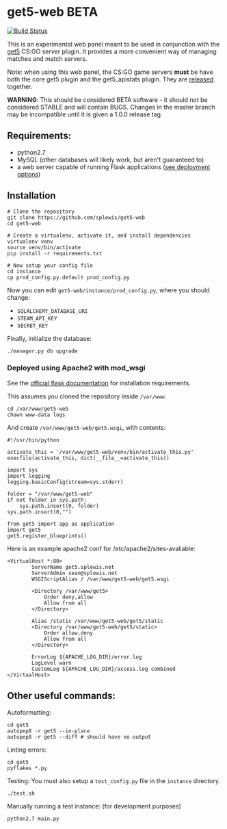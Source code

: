 get5-web BETA
===========================

[![Build Status](https://travis-ci.org/splewis/get5-web.svg?branch=master)](https://travis-ci.org/splewis/get5-web)

This is an experimental web panel meant to be used in conjunction with the [get5](https://github.com/splewis/get5) CS:GO server plugin. It provides a more convenient way of managing matches and match servers.

Note: when using this web panel, the CS:GO game servers **must** be have both the core get5 plugin and the get5_apistats plugin. They are [released](https://github.com/splewis/get5/releases) together.

**WARNING**: This should be considered BETA software - it should not be considered STABLE and will contain BUGS. Changes in the master branch may be incompatible until it is given a 1.0.0 release tag.

## Requirements:
- python2.7
- MySQL (other databases will likely work, but aren't guaranteed to)
- a web server capable of running Flask applications ([see deployment options](http://flask.pocoo.org/docs/0.11/deploying/))


## Installation
```
# Clone the repository
git clone https://github.com/splewis/get5-web
cd get5-web

# Create a virtualenv, activate it, and install dependencies
virtualenv venv
source venv/bin/activate
pip install -r requirements.txt

# Now setup your config file
cd instance
cp prod_config.py.default prod_config.py
```
Now you can edit ``get5-web/instance/prod_config.py``, where you should change:
- ``SQLALCHEMY_DATABASE_URI``
- ``STEAM_API_KEY``
- ``SECRET_KEY``

Finally, initialize the database:
```
./manager.py db upgrade
```


### Deployed using Apache2 with mod_wsgi

See the [official flask documentation](http://flask.pocoo.org/docs/0.11/deploying/mod_wsgi/) for installation requirements.

This assumes you cloned the repository inside ``/var/www``.
```
cd /var/www/get5-web
chown www-data logs
```

And create ``/var/www/get5-web/get5.wsgi``, with contents:
```
#!/usr/bin/python

activate_this = '/var/www/get5-web/venv/bin/activate_this.py'
execfile(activate_this, dict(__file__=activate_this))

import sys
import logging
logging.basicConfig(stream=sys.stderr)

folder = "/var/www/get5-web"
if not folder in sys.path:
    sys.path.insert(0, folder)
sys.path.insert(0,"")

from get5 import app as application
import get5
get5.register_blueprints()
```

Here is an example apache2 conf for /etc/apache2/sites-avaliable:
```
<VirtualHost *:80>
		ServerName get5.splewis.net
		ServerAdmin sean@splewis.net
		WSGIScriptAlias / /var/www/get5-web/get5.wsgi

		<Directory /var/www/get5>
			Order deny,allow
			Allow from all
		</Directory>

		Alias /static /var/www/get5-web/get5/static
		<Directory /var/www/get5-web/get5/static>
			Order allow,deny
			Allow from all
		</Directory>

		ErrorLog ${APACHE_LOG_DIR}/error.log
		LogLevel warn
		CustomLog ${APACHE_LOG_DIR}/access.log combined
</VirtualHost>
```


## Other useful commands:

Autoformatting:
```
cd get5
autopep8 -r get5 --in-place
autopep8 -r get5 --diff # should have no output
```

Linting errors:
```
cd get5
pyflakes *.py
```

Testing:
You must also setup a ``test_config.py`` file in the ``instance`` directory.
```
./test.sh
```

Manually running a test instance: (for development purposes)
```
python2.7 main.py
```
